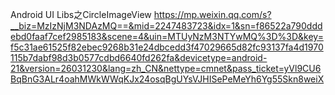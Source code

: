 Android UI Libs之CircleImageView
https://mp.weixin.qq.com/s?__biz=MzIzNjM3NDAzMQ==&mid=2247483723&idx=1&sn=f86522a790dddebd0faaf7cef2985183&scene=4&uin=MTUyNzM3NTYwMQ%3D%3D&key=f5c31ae61525f82ebec9268b31e24dbcedd3f47029665d82fc93137fa4d1970115b7dabf98d3b0577cdbd6640fd262fa&devicetype=android-21&version=26031230&lang=zh_CN&nettype=cmnet&pass_ticket=yVl9CU6BqBnG3ALr4oahMWkWWqKJx24osqBgUYsVJHISePeMeYh6Yg55Skn8weiX